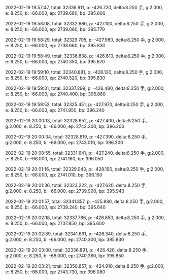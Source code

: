 2022-02-19 19:57:47, total: 32336.911, p: -426.720, delta:8.250 手, g:2.000, e: 8.250, b: -66.000, ep: 2739.680, bp: 395.800

2022-02-19 19:58:08, total: 32332.886, p: -427.100, delta:8.250 手, g:2.000, e: 8.250, b: -66.000, ep: 2739.060, bp: 395.770

2022-02-19 19:58:29, total: 32329.705, p: -427.980, delta:8.250 手, g:2.000, e: 8.250, b: -66.000, ep: 2738.660, bp: 395.830

2022-02-19 19:58:49, total: 32336.838, p: -426.610, delta:8.250 手, g:2.000, e: 8.250, b: -66.000, ep: 2740.350, bp: 395.870

2022-02-19 19:59:10, total: 32340.881, p: -426.120, delta:8.250 手, g:2.000, e: 8.250, b: -66.000, ep: 2740.520, bp: 395.830

2022-02-19 19:59:31, total: 32337.299, p: -426.480, delta:8.250 手, g:2.000, e: 8.250, b: -66.000, ep: 2740.400, bp: 395.860

2022-02-19 19:59:52, total: 32325.451, p: -427.970, delta:8.250 手, g:2.000, e: 8.250, b: -66.000, ep: 2741.950, bp: 396.240

2022-02-19 20:00:13, total: 32328.652, p: -427.400, delta:8.250 手, g:2.000, e: 8.250, b: -66.000, ep: 2742.200, bp: 396.200

2022-02-19 20:00:34, total: 32328.819, p: -427.390, delta:8.250 手, g:2.000, e: 8.250, b: -66.000, ep: 2743.010, bp: 396.300

2022-02-19 20:00:55, total: 32331.641, p: -427.240, delta:8.250 手, g:2.000, e: 8.250, b: -66.000, ep: 2741.160, bp: 396.050

2022-02-19 20:01:16, total: 32329.043, p: -428.190, delta:8.250 手, g:2.000, e: 8.250, b: -66.000, ep: 2741.010, bp: 396.150

2022-02-19 20:01:36, total: 32323.222, p: -427.620, delta:8.250 手, g:2.000, e: 8.250, b: -66.000, ep: 2739.900, bp: 395.940

2022-02-19 20:01:57, total: 32341.857, p: -425.880, delta:8.250 手, g:2.000, e: 8.250, b: -66.000, ep: 2739.240, bp: 395.640

2022-02-19 20:02:18, total: 32337.786, p: -426.850, delta:8.250 手, g:2.000, e: 8.250, b: -66.000, ep: 2737.950, bp: 395.600

2022-02-19 20:02:39, total: 32341.691, p: -426.340, delta:8.250 手, g:2.000, e: 8.250, b: -66.000, ep: 2740.300, bp: 395.830

2022-02-19 20:03:00, total: 32336.891, p: -426.420, delta:8.250 手, g:2.000, e: 8.250, b: -66.000, ep: 2740.380, bp: 395.850

2022-02-19 20:03:21, total: 32350.857, p: -424.910, delta:8.250 手, g:2.000, e: 8.250, b: -66.000, ep: 2743.730, bp: 396.080
